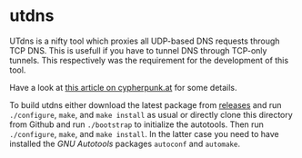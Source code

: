 # utdns

UTdns is a nifty tool which proxies all UDP-based DNS requests through TCP DNS.
This is usefull if you have to tunnel DNS through TCP-only tunnels. This respectively
was the requirement for the development of this tool. 

Have a look at [this article on cypherpunk.at](https://www.cypherpunk.at/2013/04/dnsudp-to-tcp-translator/) for some details.

To build utdns either download the latest package from
[releases](https://github.com/rahra/utdns/releases) and run `./configure`,
`make`, and `make install` as usual or directly clone this directory from Github
and run `./bootstrap` to initialize the autotools. Then run `./configure`,
`make`, and `make install`. In the latter case you need to have installed the
*GNU Autotools* packages `autoconf` and `automake`.


